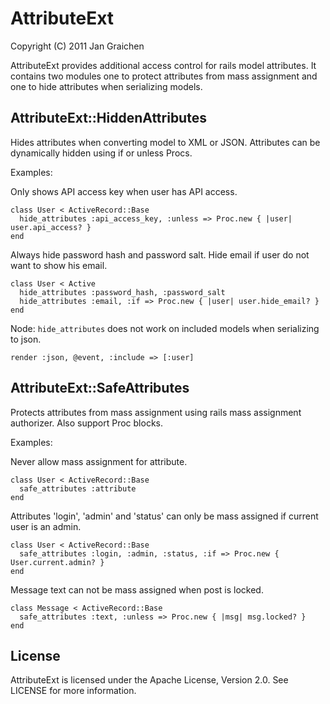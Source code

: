 
AttributeExt
============

Copyright (C) 2011 Jan Graichen

AttributeExt provides additional access control for rails model attributes.
It contains two modules one to protect attributes from mass assignment and one
to hide attributes when serializing models.


AttributeExt::HiddenAttributes
------------------------------

Hides attributes when converting model to XML or JSON. Attributes can be 
dynamically hidden using if or unless Procs.

Examples:

Only shows API access key when user has API access.

	class User < ActiveRecord::Base
	  hide_attributes :api_access_key, :unless => Proc.new { |user| user.api_access? }
	end
  
Always hide password hash and password salt. Hide email if user do not want to 
show his email.
  
	class User < Active
	  hide_attributes :password_hash, :password_salt
	  hide_attributes :email, :if => Proc.new { |user| user.hide_email? }
	end

Node:
`hide_attributes` does not work on included models when serializing to json.

	render :json, @event, :include => [:user]


AttributeExt::SafeAttributes
----------------------------

Protects attributes from mass assignment using rails mass assignment authorizer.
Also support Proc blocks.

Examples:

Never allow mass assignment for attribute.

	class User < ActiveRecord::Base
	  safe_attributes :attribute
	end

Attributes 'login', 'admin' and 'status' can only be mass assigned if current 
user is an admin.

	class User < ActiveRecord::Base
	  safe_attributes :login, :admin, :status, :if => Proc.new { User.current.admin? }
	end
  
Message text can not be mass assigned when post is locked.

	class Message < ActiveRecord::Base
	  safe_attributes :text, :unless => Proc.new { |msg| msg.locked? }
	end
  
License
-------

AttributeExt is licensed under the Apache License, Version 2.0. 
See LICENSE for more information.